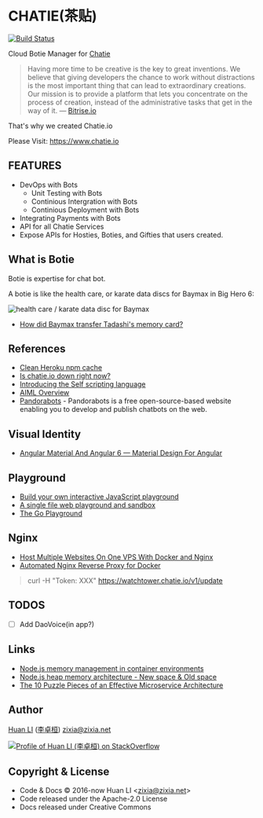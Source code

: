 # CHATIE(茶贴)

[![Build Status](https://travis-ci.com/Chatie/www.svg?branch=master)](https://travis-ci.org/Chatie/www)

Cloud Botie Manager for [Chatie](https://github.com/chatie/wechaty)

> Having more time to be creative is the key to great inventions. We believe that giving developers the chance to work without distractions is the most important thing that can lead to extraordinary creations. Our mission is to provide a platform that lets you concentrate on the process of creation, instead of the administrative tasks that get in the way of it.
> &mdash; [Bitrise.io](http://devcenter.bitrise.io/fastlane/fastlane-tools-integration/)

That's why we created Chatie.io 

Please Visit: https://www.chatie.io

## FEATURES

- DevOps with Bots
  - Unit Testing with Bots
  - Continious Intergration with Bots
  - Continious Deployment with Bots
- Integrating Payments with Bots
- API for all Chatie Services
- Expose APIs for Hosties, Boties, and Gifties that users created.

## What is Botie

Botie is expertise for chat bot.

A botie is like the health care, or karate data discs for Baymax in Big Hero 6:

![health care / karate data disc for Baymax](http://i.stack.imgur.com/ze3PM.png "disc")

- [How did Baymax transfer Tadashi's memory card?](http://scifi.stackexchange.com/a/83897)

## References

- [Clean Heroku npm cache](https://coderwall.com/p/jjcpra/clean-heroku-npm-cache)
- [Is chatie.io down right now?](http://www.iswebsitedownnow.com/d/chatie.io)
- [Introducing the Self scripting language](https://www.botlibre.com/forum-post?id=699077)
- [AIML Overview](https://www.pandorabots.com/pandora/pics/wallaceaimltutorial.html)
- [Pandorabots](pandorabots.com/static/html/) - Pandorabots is a free open-source-based website enabling you to develop and publish chatbots on the web.

## Visual Identity

- [Angular Material And Angular 6 — Material Design For Angular](https://medium.com/codingthesmartway-com-blog/angular-material-and-angular-6-material-design-for-angular-6b1a3ee476f0)

## Playground

- [Build your own interactive JavaScript playground](https://krasimirtsonev.com/blog/article/build-your-own-interactive-javascript-playground)
- [A single file web playground and sandbox](https://github.com/porsager/flems)
- [The Go Playground](https://play.golang.org/p/Yt8jB8auIwb)

## Nginx

- [Host Multiple Websites On One VPS With Docker and Nginx](https://blog.ssdnodes.com/blog/host-multiple-websites-docker-nginx/)
- [Automated Nginx Reverse Proxy for Docker](http://jasonwilder.com/blog/2014/03/25/automated-nginx-reverse-proxy-for-docker/)

> curl -H "Token: XXX" https://watchtower.chatie.io/v1/update

## TODOS

- [ ] Add DaoVoice(in app?)

## Links

- [Node.js memory management in container environments](https://medium.com/the-node-js-collection/node-js-memory-management-in-container-environments-7eb8409a74e8)
- [Node.js heap memory architecture - New space & Old space](http://www.the-data-wrangler.com/nodejs-memory-limits/)
- [The 10 Puzzle Pieces of an Effective Microservice Architecture](https://hackernoon.com/what-makes-a-microservice-architecture-14c05ad24554)

## Author

[Huan LI](https://github.com/huan) ([李卓桓](http://linkedin.com/in/zixia)) zixia@zixia.net

[![Profile of Huan LI (李卓桓) on StackOverflow](https://stackexchange.com/users/flair/265499.png)](https://stackexchange.com/users/265499)

## Copyright & License

- Code & Docs © 2016-now Huan LI \<zixia@zixia.net\>
- Code released under the Apache-2.0 License
- Docs released under Creative Commons
